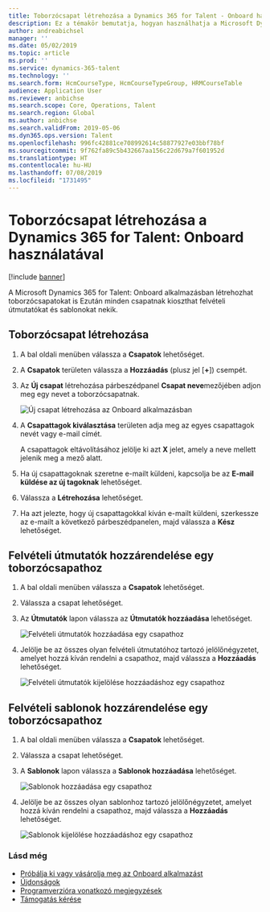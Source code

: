 ```yaml
---
title: Toborzócsapat létrehozása a Dynamics 365 for Talent - Onboard használatával
description: Ez a témakör bemutatja, hogyan használhatja a Microsoft Dynamics 365 for Talent - Onboard alkalmazást arra, hogy felvételi csoportokat hozzon létre.
author: andreabichsel
manager: ''
ms.date: 05/02/2019
ms.topic: article
ms.prod: ''
ms.service: dynamics-365-talent
ms.technology: ''
ms.search.form: HcmCourseType, HcmCourseTypeGroup, HRMCourseTable
audience: Application User
ms.reviewer: anbichse
ms.search.scope: Core, Operations, Talent
ms.search.region: Global
ms.author: anbichse
ms.search.validFrom: 2019-05-06
ms.dyn365.ops.version: Talent
ms.openlocfilehash: 996fc42881ce708992614c58877927e03bbf78bf
ms.sourcegitcommit: 9f762fa89c5b432667aa156c22d679a7f601952d
ms.translationtype: HT
ms.contentlocale: hu-HU
ms.lasthandoff: 07/08/2019
ms.locfileid: "1731495"
---
```

# <a name="create-a-hiring-team-by-using-dynamics-365-for-talent-onboard"></a>Toborzócsapat létrehozása a Dynamics 365 for Talent: Onboard használatával

[!include [banner](includes/banner.md)]

A Microsoft Dynamics 365 for Talent: Onboard alkalmazásban létrehozhat toborzócsapatokat is Ezután minden csapatnak kioszthat felvételi útmutatókat és sablonokat nekik.

## <a name="create-a-hiring-team"></a>Toborzócsapat létrehozása

1. A bal oldali menüben válassza a **Csapatok** lehetőséget.
2. A **Csapatok** területen válassza a **Hozzáadás** (plusz jel \[**+**\]) csempét.
3. Az **Új csapat** létrehozása párbeszédpanel **Csapat neve**mezőjében adjon meg egy nevet a toborzócsapatnak.

    ![[Új csapat létrehozása az Onboard alkalmazásban](./media/onboard-create-team.png)](./media/onboard-create-team.png)

4. A **Csapattagok kiválasztása** területen adja meg az egyes csapattagok nevét vagy e-mail címét.

    A csapattagok eltávolításához jelölje ki azt **X** jelet, amely a neve mellett jelenik meg a mező alatt.

5. Ha új csapattagoknak szeretne e-mailt küldeni, kapcsolja be az **E-mail küldése az új tagoknak** lehetőséget.
6. Válassza a **Létrehozása** lehetőséget.
7. Ha azt jelezte, hogy új csapattagokkal kíván e-mailt küldeni, szerkessze az e-mailt a következő párbeszédpanelen, majd válassza a **Kész** lehetőséget.

## <a name="assign-onboarding-guides-to-a-hiring-team"></a>Felvételi útmutatók hozzárendelése egy toborzócsapathoz

1. A bal oldali menüben válassza a **Csapatok** lehetőséget.
2. Válassza a csapat lehetőséget.
3. Az **Útmutatók** lapon válassza az **Útmutatók hozzáadása** lehetőséget.

    ![[Felvételi útmutatók hozzáadása egy csapathoz](./media/onboard-add-guides-to-team.png)](./media/onboard-add-guides-to-team.png)

4. Jelölje be az összes olyan felvételi útmutatóhoz tartozó jelölőnégyzetet, amelyet hozzá kíván rendelni a csapathoz, majd válassza a **Hozzáadás** lehetőséget.

    ![[Felvételi útmutatók kijelölése hozzáadáshoz egy csapathoz](./media/onboard-select-guides.png)](./media/onboard-select-guides.png)

## <a name="assign-onboarding-templates-to-a-hiring-team"></a>Felvételi sablonok hozzárendelése egy toborzócsapathoz

1. A bal oldali menüben válassza a **Csapatok** lehetőséget.
2. Válassza a csapat lehetőséget.
3. A **Sablonok** lapon válassza a **Sablonok hozzáadása** lehetőséget.

    ![[Sablonok hozzáadása egy csapathoz](./media/onboard-add-templates-to-team.png)](./media/onboard-add-templates-to-team.png)

4. Jelölje be az összes olyan sablonhoz tartozó jelölőnégyzetet, amelyet hozzá kíván rendelni a csapathoz, majd válassza a **Hozzáadás** lehetőséget.

    ![[Sablonok kijelölése hozzáadáshoz egy csapathoz](./media/onboard-select-templates.png)](./media/onboard-select-templates.png)

### <a name="see-also"></a>Lásd még

- [Próbálja ki vagy vásárolja meg az Onboard alkalmazást](https://dynamics.microsoft.com/talent/onboard/)
- [Újdonságok](./whats-new.md)
- [Programverzióra vonatkozó megjegyzések](https://docs.microsoft.com/business-applications-release-notes/index)
- [Támogatás kérése](./talent-support.md)

